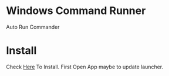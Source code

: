 # Windows Command Runner
Auto Run Commander
# Install
Check <a href="https://github.com/AvianJay/win-command-runner/releases/download/V1.0/wcr.exe">Here</a> To Install.
First Open App maybe to update launcher.
